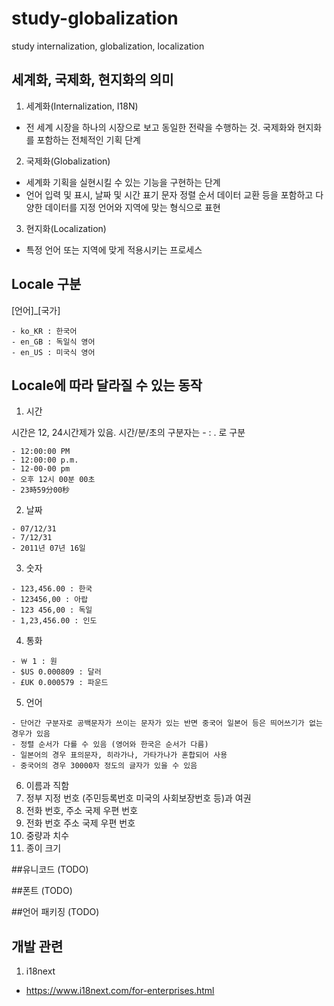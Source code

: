 
# study-globalization
study internalization, globalization, localization

## 세계화, 국제화, 현지화의 의미

1) 세계화(Internalization, I18N)
- 전 세계 시장을 하나의 시장으로 보고 동일한 전략을 수행하는 것. 국제화와 현지화를 포함하는 전체적인 기획 단계

2) 국제화(Globalization)
- 세계화 기획을 실현시킬 수 있는 기능을 구현하는 단계
- 언어 입력 및 표시, 날짜 및 시간 표기 문자 정렬 순서 데이터 교환 등을 포함하고 다양한 데이터를 지정 언어와 지역에 맞는 형식으로 표현

3) 현지화(Localization)
- 특정 언어 또는 지역에 맞게 적용시키는 프로세스

## Locale 구분
[언어]_[국가]
```
- ko_KR : 한국어
- en_GB : 독일식 영어
- en_US : 미국식 영어
```
## Locale에 따라 달라질 수 있는 동작
1) 시간

시간은 12, 24시간제가 있음. 시간/분/초의 구분자는 - : . 로 구분

```
- 12:00:00 PM
- 12:00:00 p.m.
- 12-00-00 pm
- 오후 12시 00분 00초
- 23時59分00秒
```

2) 날짜
```
- 07/12/31
- 7/12/31
- 2011년 07년 16일
```
3) 숫자
```
- 123,456.00 : 한국
- 123456,00 : 아랍
- 123 456,00 : 독일
- 1,23,456.00 : 인도
```
4) 통화
```
- ￦ 1 : 원
- $US 0.000809 : 달러
- £UK 0.000579 : 파운드
```
5) 언어
```
- 단어간 구분자로 공백문자가 쓰이는 문자가 있는 반면 중국어 일본어 등은 띄어쓰기가 없는 경우가 있음
- 정렬 순서가 다를 수 있음 (영어와 한국은 순서가 다름)
- 일본어의 경우 표의문자, 히라가나, 가타가나가 혼합되어 사용
- 중국어의 경우 30000자 정도의 글자가 있을 수 있음

```

6) 이름과 직함
7) 정부 지정 번호 (주민등록번호 미국의 사회보장번호 등)과 여권
8) 전화 번호, 주소 국제 우편 번호
9) 전화 번호 주소 국제 우편 번호
10) 중량과 치수
11) 종이 크기

##유니코드 (TODO)

##폰트 (TODO)

##언어 패키징 (TODO)


## 개발 관련
1) i18next
 - https://www.i18next.com/for-enterprises.html

